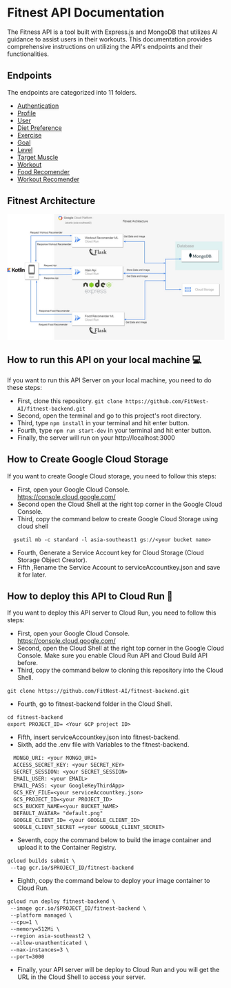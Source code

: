   # Fitnest API Documentation

  The Fitness API is a tool built with Express.js and MongoDB that utilizes AI guidance to assist users in their workouts. This documentation provides comprehensive instructions on utilizing the API's endpoints and their functionalities.

  ## Endpoints

  The endpoints are categorized into 11 folders.

  - [Authentication](https://github.com/zdnsyrhn22/fitnest-backend/blob/main/docs/Authentication.md)
  - [Profile](https://github.com/zdnsyrhn22/fitnest-backend/blob/main/docs/Profile.md)
  - [User](https://github.com/zdnsyrhn22/fitnest-backend/blob/main/docs/User.md)
  - [Diet Preference](https://github.com/zdnsyrhn22/fitnest-backend/blob/main/docs/dietPreference.md)
  - [Exercise](https://github.com/zdnsyrhn22/fitnest-backend/blob/main/docs/Exercise.md)
  - [Goal](https://github.com/zdnsyrhn22/fitnest-backend/blob/main/docs/Goal.md)
  - [Level](https://github.com/zdnsyrhn22/fitnest-backend/blob/main/docs/Level.md)
  - [Target Muscle](https://github.com/zdnsyrhn22/fitnest-backend/blob/main/docs/Target%20Muscle.md)
  - [Workout](https://github.com/zdnsyrhn22/fitnest-backend/blob/main/docs/Workout.md)
  - [Food Recomender](https://github.com/FitNest-AI/Food-Recomender)
  - [Workout Recomender](https://github.com/FitNest-AI/Workout-Recomender)

## Fitnest Architecture
![](https://github.com/FitNest-AI/fitnest-backend/blob/main/docs/Fitnest%20Architecture.jpg)


## How to run this API on your local machine 💻
If you want to run this API Server on your local machine, you need to do these steps:
- First, clone this repository. `git clone https://github.com/FitNest-AI/fitnest-backend.git`
- Second, open the terminal and go to this project's root directory.
- Third, type `npm install` in your terminal and hit enter button.
- Fourth, type `npm run start-dev` in your terminal and hit enter button.
- Finally, the server will run on your http://localhost:3000


## How to Create Google Cloud Storage
If you want to create Google Cloud storage, you need to follow this steps:
- First, open your Google Cloud Console. https://console.cloud.google.com/
- Second open the Cloud Shell at the right top corner in the Google Cloud Console.
- Third, copy the command below to create Google Cloud Storage using cloud shell
```
  gsutil mb -c standard -l asia-southeast1 gs://<your bucket name>
```
- Fourth, Generate a Service Account key for Cloud Storage (Cloud Storage Object Creator).
- Fifth ,Rename the Service Account to serviceAccountkey.json and save it for later.


## How to deploy this API to Cloud Run 🚀
If you want to deploy this API server to Cloud Run, you need to follow this steps:
- First, open your Google Cloud Console. https://console.cloud.google.com/
- Second, open the Cloud Shell at the right top corner in the Google Cloud Console. Make sure you enable Cloud Run API and Cloud Build API before.
- Third, copy the command below to cloning this repository into the Cloud Shell.
```
git clone https://github.com/FitNest-AI/fitnest-backend.git
```
- Fourth, go to fitnest-backend folder in the Cloud Shell.
```
cd fitnest-backend
export PROJECT_ID= <Your GCP project ID>
```
- Fifth, insert serviceAccountkey.json into fitnest-backend.
- Sixth, add the .env file with Variables to the fitnest-backend.
```
  MONGO_URI: <your MONGO_URI>
  ACCESS_SECRET_KEY: <your SECRET_KEY>
  SECRET_SESSION: <your SECRET_SESSION>
  EMAIL_USER: <your EMAIL>
  EMAIL_PASS: <your GoogleKeyThirdApp>
  GCS_KEY_FILE=<your serviceAccountkey.json>
  GCS_PROJECT_ID=<your PROJECT_ID>
  GCS_BUCKET_NAME=<your BUCKET_NAME>
  DEFAULT_AVATAR= "default.png"
  GOOGLE_CLIENT_ID= <your GOOGLE_CLIENT_ID>
  GOOGLE_CLIENT_SECRET =<your GOOGLE_CLIENT_SECRET>
```
- Seventh, copy the command below to build the image container and upload it to the Container Registry.
 ```
gcloud builds submit \
  --tag gcr.io/$PROJECT_ID/fitnest-backend
  ```
- Eighth, copy the command below to deploy your image container to Cloud Run.
 ```
 gcloud run deploy fitnest-backend \
  --image gcr.io/$PROJECT_ID/fitnest-backend \
  --platform managed \
  --cpu=1 \
  --memory=512Mi \
  --region asia-southeast2 \
  --allow-unauthenticated \
  --max-instances=3 \
  --port=3000
 ```
- Finally, your API server will be deploy to Cloud Run and you will get the URL in the Cloud Shell to access your server.
